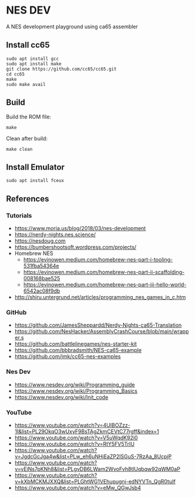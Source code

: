 # NES DEV

A NES development playground using ca65 assembler 

## Install cc65

```shell
sudo apt install gcc
sudo apt install make
git clone https://github.com/cc65/cc65.git
cd cc65
make
sudo make avail
```

## Build

Build the ROM file:

```shell
make
```

Clean after build:

```shell
make clean
```

## Install Emulator

```shell
sudo apt install fceux
```

## References

### Tutorials

* https://www.moria.us/blog/2018/03/nes-development
* https://nerdy-nights.nes.science/
* https://nesdoug.com
* https://bumbershootsoft.wordpress.com/projects/
* Homebrew NES
  * https://evinowen.medium.com/homebrew-nes-part-i-tooling-531fba54364e
  * https://evinowen.medium.com/homebrew-nes-part-ii-scaffolding-008168bae525
  * https://evinowen.medium.com/homebrew-nes-part-iii-hello-world-6542ac08f9db
* http://shiru.untergrund.net/articles/programming_nes_games_in_c.htm

### GitHub

* https://github.com/JamesSheppardd/Nerdy-Nights-ca65-Translation
* https://github.com/NesHacker/AssemblyCrashCourse/blob/main/wrapper.s
* https://github.com/battlelinegames/nes-starter-kit
* https://github.com/bbbradsmith/NES-ca65-example
* https://github.com/jmk/cc65-nes-examples

### Nes Dev

* https://www.nesdev.org/wiki/Programming_guide
* https://www.nesdev.org/wiki/Programming_Basics
* https://www.nesdev.org/wiki/Init_code

### YouTube

* https://www.youtube.com/watch?v=4UIBOZzz-1I&list=PL29OkqO3wUxyF9BsTAgZkmCEVtC77rgff&index=1
* https://www.youtube.com/watch?v=V5uWqdK92i0
* https://www.youtube.com/watch?v=RtY5FV5TrIU
* https://www.youtube.com/watch?v=JgdcGcJga4w&list=PLw_eh6uNHiEaZP2lSGuS-7RzAa_8UcpjP
* https://www.youtube.com/watch?v=yEiNs7pKNh8&list=PLgvDB6LWam2WvoFvh8tlUqbqw92qWM0aP
* https://www.youtube.com/watch?v=kXbMCKMJXXQ&list=PLGhtWG1VEhupugnj-edNYVTn_QgR0tuIf
* https://www.youtube.com/watch?v=eMw_QGwJsb4